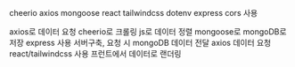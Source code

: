 cheerio axios mongoose react tailwindcss dotenv express cors 사용

axios로 데이터 요청
cheerio로 크롤링
js로 데이터 정렬
mongoose로 mongoDB로 저장
express 사용 서버구축, 요청 시 mongoDB 데이터 전달
axios 데이터 요청
react/tailwindcss 사용 프런트에서 데이터로 랜더링
